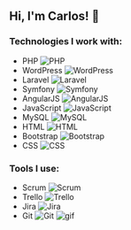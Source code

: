## Hi, I'm Carlos! 👋

### Technologies I work with:

- PHP ![PHP](https://img.shields.io/badge/-PHP-777BB4?style=flat-square&logo=php&logoColor=white)
- WordPress ![WordPress](https://img.shields.io/badge/-WordPress-21759B?style=flat-square&logo=wordpress&logoColor=white)
- Laravel ![Laravel](https://img.shields.io/badge/-Laravel-FF2D20?style=flat-square&logo=laravel&logoColor=white)
- Symfony ![Symfony](https://img.shields.io/badge/-Symfony-000000?style=flat-square&logo=symfony&logoColor=white)
- AngularJS ![AngularJS](https://img.shields.io/badge/-AngularJS-E23237?style=flat-square&logo=angularjs&logoColor=white)
- JavaScript ![JavaScript](https://img.shields.io/badge/-JavaScript-F7DF1E?style=flat-square&logo=javascript&logoColor=black)
- MySQL ![MySQL](https://img.shields.io/badge/-MySQL-4479A1?style=flat-square&logo=mysql&logoColor=white)
- HTML ![HTML](https://img.shields.io/badge/-HTML-E34F26?style=flat-square&logo=html5&logoColor=white)
- Bootstrap ![Bootstrap](https://img.shields.io/badge/-Bootstrap-7952B3?style=flat-square&logo=bootstrap&logoColor=white)
- CSS ![CSS](https://img.shields.io/badge/-CSS-1572B6?style=flat-square&logo=css3&logoColor=white)

### Tools I use:

- Scrum ![Scrum](https://img.shields.io/badge/-Scrum-6DB33F?style=flat-square&logo=scrum&logoColor=white)
- Trello ![Trello](https://img.shields.io/badge/-Trello-0079BF?style=flat-square&logo=trello&logoColor=white)
- Jira ![Jira](https://img.shields.io/badge/-Jira-0052CC?style=flat-square&logo=jira&logoColor=white)
- Git ![Git](https://img.shields.io/badge/-Git-F05032?style=flat-square&logo=git&logoColor=white)
![gif](https://i.pinimg.com/originals/74/72/34/7472349a990e2e2cf0124eafc9b5faf0.gif)
